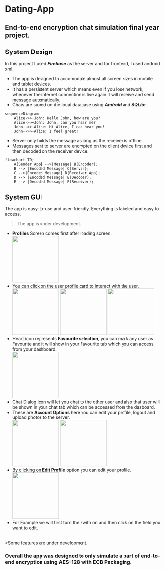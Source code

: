 # Dating-App

## End-to-end encryption chat simulation final year project.

## System Design

In this project I used ***Firebase*** as the server and for frontend, I used android xml. 

* The app is designed to accomodate almost all screen sizes in mobile and tablet devices.
* It has a persistent server which means even if you lose network, whenever the internet connection is live again it will receive and send message automatically.
* Chats are stored on the local database using ***Android*** and ***SQLite***.
```mermaid
sequenceDiagram
    Alice->>+John: Hello John, how are you?
    Alice->>+John: John, can you hear me?
    John-->>-Alice: Hi Alice, I can hear you!
    John-->>-Alice: I feel great!
```
* Server only holds the message as long as the receiver is offline.
* Messages sent to server are encrypted on the client device first and then decoded on the receiver device. 
```mermaid
flowchart TD;
    A[Sender App] -->|Message| B(Encoder);
    B --> |Encoded Message| C{Server};
    C -->|Encoded Message| D[Receiver App];
    D --> |Encoded Message| E(Decoder);
    E --> |Decoded Message| F(Receiver);
```

## System GUI

The app is easy-to-use and user-friendly. Everything is labeled and easy to access.

>The app is under development.

* **Profiles** Screen comes first after loading screen.</br>
<img src="https://user-images.githubusercontent.com/39789077/229485204-f265ef19-c93a-43bd-8cb0-25b8a0e85003.jpg" width="150"></br>
* You can click on the user profile card to interact with the user.</br>
<img src="https://user-images.githubusercontent.com/39789077/229490481-fe10cc56-1c29-4c87-93e7-b0b688e48cfb.jpg" width="150"> <img src="https://user-images.githubusercontent.com/39789077/229490914-20ec0819-5b3a-4f16-af0b-f40303b4e8c4.jpg" width="150"> 
<img src="https://user-images.githubusercontent.com/39789077/229491493-93e00766-303f-4855-ac93-c775ed1109ff.jpg" width="150"></br>
* Heart icon represents **Favourite selection**, you can mark any user as Favourite and it will show in your Favourite tab which you can access from your dashboard.</br>
<img src="https://user-images.githubusercontent.com/39789077/229490481-fe10cc56-1c29-4c87-93e7-b0b688e48cfb.jpg" width="150"></br>
* Chat Dialog icon will let you chat to the other user and also that user will be shown in your chat tab which can be accessed from the dasboard.
* These are **Account Options** here you can edit your profile, logout and upload photos to the server.</br>
<img src="https://user-images.githubusercontent.com/39789077/229500353-6528028b-ba95-4c75-9d7c-61260d03c61b.jpg" width="150"> <img src="https://user-images.githubusercontent.com/39789077/229499189-1ca0d49b-af3e-42ef-8505-02652e969c2a.jpg" width="150"></br>
* By clicking on **Edit Profile** option you can edit your profile.</br><img src="https://user-images.githubusercontent.com/39789077/229501549-bddfd672-c1ca-4619-86b1-6750a3f77f77.jpg" width="150"></br>
* For Example we will first turn the swith on and then click on the field you want to edit.</br>

</br>
>Some features are under development.


### Overall the app was designed to only simulate a part of end-to-end encryption using AES-128 with ECB Packaging.
